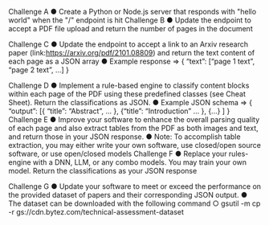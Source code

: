 Challenge A
● Create a Python or Node.js server that responds with "hello world" when
the "/" endpoint is hit
Challenge B
● Update the endpoint to accept a PDF file upload and return the number of
pages in the document

Challenge C
● Update the endpoint to accept a link to an Arxiv research paper (link:https://arxiv.org/pdf/2101.08809) and
return the text content of each page as a JSON array
● Example response => { “text”: [“page 1 text”, “page 2 text”, ...] }

Challenge D
● Implement a rule-based engine to classify content blocks within each page
of the PDF using these predefined classes (see Cheat Sheet). Return the
classifications as JSON.
● Example JSON schema => { “output”: [{ “title”: “Abstract”, ... }, {“title”:
“Introduction” ... }, {...} ] }
Challenge E
● Improve your software to enhance the overall parsing quality of each page
and also extract tables from the PDF as both images and text, and return
those in your JSON response.
● Note: To accomplish table extraction, you may either write your own
software, use closed/open source software, or use open/closed models
Challenge F
● Replace your rules-engine with a DNN, LLM, or any combo models. You
may train your own model. Return the classifications as your JSON
response

Challenge G
● Update your software to meet or exceed the performance on the provided
dataset of papers and their corresponding JSON output.
● The dataset can be downloaded with the following command
○ gsutil -m cp -r gs://cdn.bytez.com/technical-assessment-dataset
